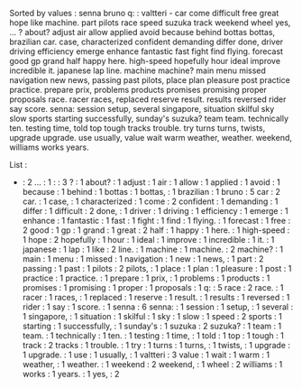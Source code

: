 Sorted by values :
senna bruno q: : valtteri - car come difficult free great hope like machine. part pilots race speed suzuka track weekend wheel yes, ... ? about? adjust air allow applied avoid because behind bottas bottas, brazilian car. case, characterized confident demanding differ done, driver driving efficiency emerge enhance fantastic fast fight find flying. forecast good gp grand half happy here. high-speed hopefully hour ideal improve incredible it. japanese lap line. machine machine? main menu missed navigation new news, passing past pilots, place plan pleasure post practice practice. prepare prix, problems products promises promising proper proposals race. racer races, replaced reserve result. results reversed rider say score. senna: session setup, several singapore, situation skilful sky slow sports starting successfully, sunday's suzuka? team team. technically ten. testing time, told top tough tracks trouble. try turns turns, twists, upgrade upgrade. use usually, value wait warm weather, weather. weekend, williams works years. 

List :
- : 2
... : 1
: : 3
? : 1
about? : 1
adjust : 1
air : 1
allow : 1
applied : 1
avoid : 1
because : 1
behind : 1
bottas : 1
bottas, : 1
brazilian : 1
bruno : 5
car : 2
car. : 1
case, : 1
characterized : 1
come : 2
confident : 1
demanding : 1
differ : 1
difficult : 2
done, : 1
driver : 1
driving : 1
efficiency : 1
emerge : 1
enhance : 1
fantastic : 1
fast : 1
fight : 1
find : 1
flying. : 1
forecast : 1
free : 2
good : 1
gp : 1
grand : 1
great : 2
half : 1
happy : 1
here. : 1
high-speed : 1
hope : 2
hopefully : 1
hour : 1
ideal : 1
improve : 1
incredible : 1
it. : 1
japanese : 1
lap : 1
like : 2
line. : 1
machine : 1
machine. : 2
machine? : 1
main : 1
menu : 1
missed : 1
navigation : 1
new : 1
news, : 1
part : 2
passing : 1
past : 1
pilots : 2
pilots, : 1
place : 1
plan : 1
pleasure : 1
post : 1
practice : 1
practice. : 1
prepare : 1
prix, : 1
problems : 1
products : 1
promises : 1
promising : 1
proper : 1
proposals : 1
q: : 5
race : 2
race. : 1
racer : 1
races, : 1
replaced : 1
reserve : 1
result. : 1
results : 1
reversed : 1
rider : 1
say : 1
score. : 1
senna : 6
senna: : 1
session : 1
setup, : 1
several : 1
singapore, : 1
situation : 1
skilful : 1
sky : 1
slow : 1
speed : 2
sports : 1
starting : 1
successfully, : 1
sunday's : 1
suzuka : 2
suzuka? : 1
team : 1
team. : 1
technically : 1
ten. : 1
testing : 1
time, : 1
told : 1
top : 1
tough : 1
track : 2
tracks : 1
trouble. : 1
try : 1
turns : 1
turns, : 1
twists, : 1
upgrade : 1
upgrade. : 1
use : 1
usually, : 1
valtteri : 3
value : 1
wait : 1
warm : 1
weather, : 1
weather. : 1
weekend : 2
weekend, : 1
wheel : 2
williams : 1
works : 1
years. : 1
yes, : 2
